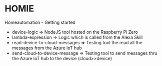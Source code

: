 # HOMIE
Homeautomation - Getting started

- device-logic => NodeJS tool hosted on the Raspberry Pi Zero
- lambda-expression => Logic which is called from the Alexa Skill
- read-device-to-cloud-messages => Testing tool the read all the messages from the Azure IoT hub 
- send-cloud-to-device-message => Testing tool to send messages thru the Azure IoT hub to the device (cloud>>device)
